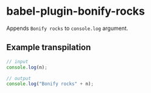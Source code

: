 # babel-plugin-bonify-rocks

Appends `Bonify rocks` to `console.log` argument.

## Example transpilation

```js
// input
console.log(n);

// output
console.log("Bonify rocks" + n);
```